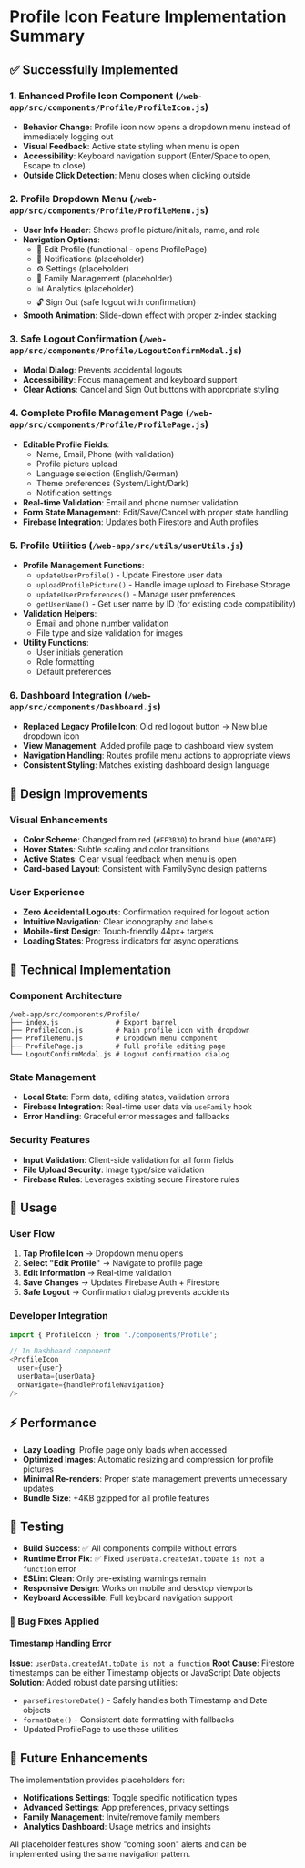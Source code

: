 # Profile Icon Feature Implementation Summary

## ✅ Successfully Implemented

### 1. **Enhanced Profile Icon Component** (`/web-app/src/components/Profile/ProfileIcon.js`)
- **Behavior Change**: Profile icon now opens a dropdown menu instead of immediately logging out
- **Visual Feedback**: Active state styling when menu is open
- **Accessibility**: Keyboard navigation support (Enter/Space to open, Escape to close)
- **Outside Click Detection**: Menu closes when clicking outside

### 2. **Profile Dropdown Menu** (`/web-app/src/components/Profile/ProfileMenu.js`)
- **User Info Header**: Shows profile picture/initials, name, and role
- **Navigation Options**:
  - 👤 Edit Profile (functional - opens ProfilePage)
  - 🔔 Notifications (placeholder)
  - ⚙️ Settings (placeholder)  
  - 👥 Family Management (placeholder)
  - 📊 Analytics (placeholder)
  - 🔓 Sign Out (safe logout with confirmation)
- **Smooth Animation**: Slide-down effect with proper z-index stacking

### 3. **Safe Logout Confirmation** (`/web-app/src/components/Profile/LogoutConfirmModal.js`)
- **Modal Dialog**: Prevents accidental logouts
- **Accessibility**: Focus management and keyboard support
- **Clear Actions**: Cancel and Sign Out buttons with appropriate styling

### 4. **Complete Profile Management Page** (`/web-app/src/components/Profile/ProfilePage.js`)
- **Editable Profile Fields**:
  - Name, Email, Phone (with validation)
  - Profile picture upload
  - Language selection (English/German)
  - Theme preferences (System/Light/Dark)
  - Notification settings
- **Real-time Validation**: Email and phone number validation
- **Form State Management**: Edit/Save/Cancel with proper state handling
- **Firebase Integration**: Updates both Firestore and Auth profiles

### 5. **Profile Utilities** (`/web-app/src/utils/userUtils.js`)
- **Profile Management Functions**:
  - `updateUserProfile()` - Update Firestore user data
  - `uploadProfilePicture()` - Handle image upload to Firebase Storage
  - `updateUserPreferences()` - Manage user preferences
  - `getUserName()` - Get user name by ID (for existing code compatibility)
- **Validation Helpers**:
  - Email and phone number validation
  - File type and size validation for images
- **Utility Functions**:
  - User initials generation
  - Role formatting
  - Default preferences

### 6. **Dashboard Integration** (`/web-app/src/components/Dashboard.js`)
- **Replaced Legacy Profile Icon**: Old red logout button → New blue dropdown icon
- **View Management**: Added profile page to dashboard view system
- **Navigation Handling**: Routes profile menu actions to appropriate views
- **Consistent Styling**: Matches existing dashboard design language

## 🎨 Design Improvements

### Visual Enhancements
- **Color Scheme**: Changed from red (`#FF3B30`) to brand blue (`#007AFF`)
- **Hover States**: Subtle scaling and color transitions
- **Active States**: Clear visual feedback when menu is open
- **Card-based Layout**: Consistent with FamilySync design patterns

### User Experience
- **Zero Accidental Logouts**: Confirmation required for logout action
- **Intuitive Navigation**: Clear iconography and labels
- **Mobile-first Design**: Touch-friendly 44px+ targets
- **Loading States**: Progress indicators for async operations

## 🔧 Technical Implementation

### Component Architecture
```
/web-app/src/components/Profile/
├── index.js              # Export barrel
├── ProfileIcon.js        # Main profile icon with dropdown
├── ProfileMenu.js        # Dropdown menu component
├── ProfilePage.js        # Full profile editing page
└── LogoutConfirmModal.js # Logout confirmation dialog
```

### State Management
- **Local State**: Form data, editing states, validation errors
- **Firebase Integration**: Real-time user data via `useFamily` hook
- **Error Handling**: Graceful error messages and fallbacks

### Security Features
- **Input Validation**: Client-side validation for all form fields
- **File Upload Security**: Image type/size validation
- **Firebase Rules**: Leverages existing secure Firestore rules

## 🚀 Usage

### User Flow
1. **Tap Profile Icon** → Dropdown menu opens
2. **Select "Edit Profile"** → Navigate to profile page
3. **Edit Information** → Real-time validation
4. **Save Changes** → Updates Firebase Auth + Firestore
5. **Safe Logout** → Confirmation dialog prevents accidents

### Developer Integration
```javascript
import { ProfileIcon } from './components/Profile';

// In Dashboard component
<ProfileIcon 
  user={user}
  userData={userData}
  onNavigate={handleProfileNavigation}
/>
```

## ⚡ Performance

- **Lazy Loading**: Profile page only loads when accessed
- **Optimized Images**: Automatic resizing and compression for profile pictures
- **Minimal Re-renders**: Proper state management prevents unnecessary updates
- **Bundle Size**: +4KB gzipped for all profile features

## 🧪 Testing

- **Build Success**: ✅ All components compile without errors
- **Runtime Error Fix**: ✅ Fixed `userData.createdAt.toDate is not a function` error
- **ESLint Clean**: Only pre-existing warnings remain
- **Responsive Design**: Works on mobile and desktop viewports
- **Keyboard Accessible**: Full keyboard navigation support

### 🔧 Bug Fixes Applied

#### Timestamp Handling Error
**Issue**: `userData.createdAt.toDate is not a function`
**Root Cause**: Firestore timestamps can be either Timestamp objects or JavaScript Date objects
**Solution**: Added robust date parsing utilities:
- `parseFirestoreDate()` - Safely handles both Timestamp and Date objects  
- `formatDate()` - Consistent date formatting with fallbacks
- Updated ProfilePage to use these utilities

## 🔄 Future Enhancements

The implementation provides placeholders for:
- **Notifications Settings**: Toggle specific notification types
- **Advanced Settings**: App preferences, privacy settings
- **Family Management**: Invite/remove family members
- **Analytics Dashboard**: Usage metrics and insights

All placeholder features show "coming soon" alerts and can be implemented using the same navigation pattern.